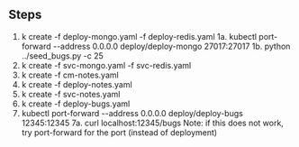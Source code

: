 ## Steps
1. k create -f deploy-mongo.yaml -f deploy-redis.yaml
1a. kubectl port-forward --address 0.0.0.0 deploy/deploy-mongo 27017:27017
1b. python ../seed_bugs.py -c 25
2. k create -f svc-mongo.yaml -f svc-redis.yaml
3. k create -f cm-notes.yaml
4. k create -f deploy-notes.yaml
5. k create -f svc-notes.yaml
6. k create -f deploy-bugs.yaml
7. kubectl port-forward --address 0.0.0.0 deploy/deploy-bugs 12345:12345
7a. curl localhost:12345/bugs
Note: if this does not work, try port-forward for the port (instead of deployment)
